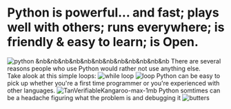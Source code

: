 # Python is powerful... and fast; plays well with others; runs everywhere; is friendly & easy to learn; is Open.
![python](https://user-images.githubusercontent.com/109989332/204363513-b87680fa-ab58-4811-9c26-e76196a889d1.gif)
&nb&nb&nb&nb&nb&nb&nb&nb&nb&nb&nb&nb
There are several reasons people who use Python would rather not use anything else.\
Take alook at this simple loops:
![while loop](https://user-images.githubusercontent.com/109989332/204363184-eaa3dcd7-02b4-4d69-957b-c07901f28a9a.gif)
![loop](https://user-images.githubusercontent.com/109989332/204363824-bf1f7791-1732-4982-b05f-c8a518a6fa54.gif)
Python can be easy to pick up whether you're a first time programmer or you're experienced with other languages.
![TanVerifiableKangaroo-max-1mb](https://user-images.githubusercontent.com/109989332/204363977-9fdcd6f5-a946-43e3-9d27-1f80033c8389.gif)
Python somtimes can be a headache figuring what the problem is and debugging it
![butters](https://user-images.githubusercontent.com/109989332/204364256-037134d3-c571-4745-b159-6aa41d844f31.gif)
